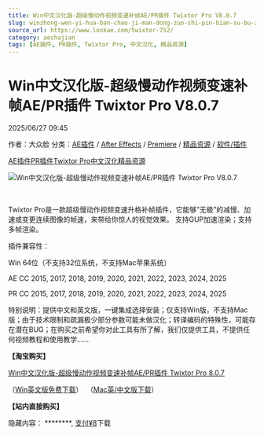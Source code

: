 ```yaml
---
title: Win中文汉化版-超级慢动作视频变速补帧AE/PR插件 Twixtor Pro V8.0.7
slug: winzhong-wen-yi-hua-ban-chao-ji-man-dong-zuo-shi-pin-bian-su-bu-zheng-ae-prcha-jian-twixtor-pro-v8-0-7
source_url: https://www.lookae.com/twixtor-752/
category: aechajian
tags: [AE插件, PR插件, Twixtor Pro, 中文汉化, 精品资源]
---
```

# Win中文汉化版-超级慢动作视频变速补帧AE/PR插件 Twixtor Pro V8.0.7

2025/06/27 09:45

作者：大众脸
分类：[AE插件](https://www.lookae.com/after-effects/aechajian/) / [After Effects](https://www.lookae.com/after-effects/) / [Premiere](https://www.lookae.com/qitarjcj/premierezy/) / [精品资源](https://www.lookae.com/fufei/) / [软件/插件](https://www.lookae.com/qitarjcj/)

[AE插件](https://www.lookae.com/tag/ae%e6%8f%92%e4%bb%b6/)[PR插件](https://www.lookae.com/tag/pr%e6%8f%92%e4%bb%b6/)[Twixtor Pro](https://www.lookae.com/tag/twixtor-pro/)[中文汉化](https://www.lookae.com/tag/%e4%b8%ad%e6%96%87%e6%b1%89%e5%8c%96/)[精品资源](https://www.lookae.com/tag/%e7%b2%be%e5%93%81%e8%b5%84%e6%ba%90/)

![Win中文汉化版-超级慢动作视频变速补帧AE/PR插件 Twixtor Pro V8.0.7](https://www.lookae.com/wp-content/uploads/2017/08/Twixtor6.jpg "Win中文汉化版-超级慢动作视频变速补帧AE/PR插件 Twixtor Pro V8.0.7-LookAE.com")

[﻿﻿﻿](https://cloud.video.taobao.com//play/u/705956171/p/1/e/6/t/1/408709105329.mp4)

Twixtor Pro是一款超级慢动作视频变速升格补帧插件，它能够”无极”的减慢、加速或变更连续图像的帧速，来带给你惊人的视觉效果。 支持GUP加速渲染；支持多帧渲染。

插件兼容性：

Win 64位（不支持32位系统，不支持Mac苹果系统）

AE CC 2015, 2017, 2018, 2019, 2020, 2021, 2022, 2023, 2024, 2025

PR CC 2015, 2017, 2018, 2019, 2020, 2021, 2022, 2023, 2024, 2025

特别说明：提供中文和英文版，一键集成选择安装；仅支持Win版，不支持Mac版；由于技术限制和疏漏极少部分参数可能未做汉化；转译编码的特殊性，可能存在潜在BUG；在购买之前希望你对此工具有所了解，我们仅提供工具，不提供任何视频教程和使用教学……

**【淘宝购买】**

[Win中文汉化版-超级慢动作视频变速补帧AE/PR插件 Twixtor Pro 8.0.7](https://item.taobao.com/item.htm?ft=t&id=667865599364)

（[Win英文版免费下载](https://www.lookae.com/twixtor-807/)）  （[Mac英/中文版下载](https://www.lookae.com/twixtor-mac-zh/)）

**【站内直接购买】**

隐藏内容：
\*\*\*\*\*\*\*\*,
[支付¥8](https://www.lookae.com/wp-login.php?redirect_to=https%3A%2F%2Fwww.lookae.com%2Ftwixtor-752%2F)下载
